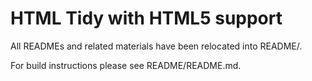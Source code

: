 # HTML Tidy with HTML5 support

All READMEs and related materials have been relocated into README/.

For build instructions please see README/README.md.
